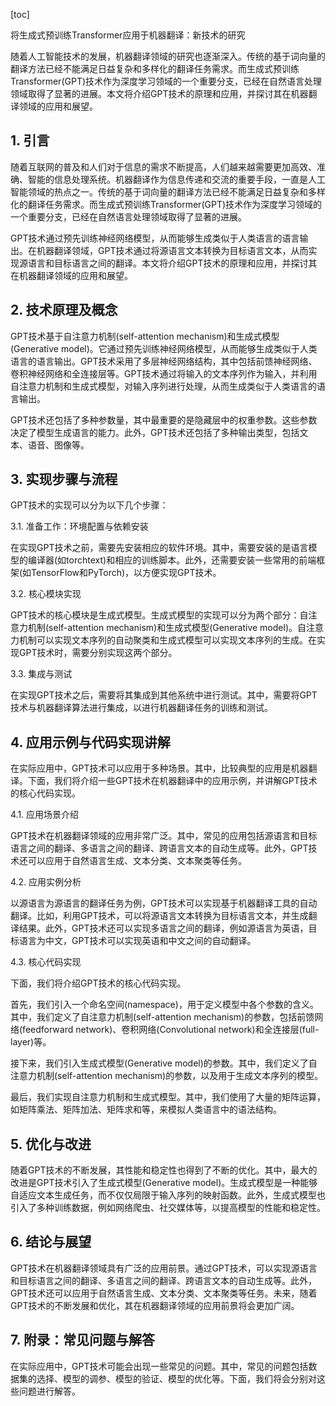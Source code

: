 
[toc]                    
                
                
将生成式预训练Transformer应用于机器翻译：新技术的研究

随着人工智能技术的发展，机器翻译领域的研究也逐渐深入。传统的基于词向量的翻译方法已经不能满足日益复杂和多样化的翻译任务需求。而生成式预训练Transformer(GPT)技术作为深度学习领域的一个重要分支，已经在自然语言处理领域取得了显著的进展。本文将介绍GPT技术的原理和应用，并探讨其在机器翻译领域的应用和展望。

## 1. 引言

随着互联网的普及和人们对于信息的需求不断提高，人们越来越需要更加高效、准确、智能的信息处理系统。机器翻译作为信息传递和交流的重要手段，一直是人工智能领域的热点之一。传统的基于词向量的翻译方法已经不能满足日益复杂和多样化的翻译任务需求。而生成式预训练Transformer(GPT)技术作为深度学习领域的一个重要分支，已经在自然语言处理领域取得了显著的进展。

GPT技术通过预先训练神经网络模型，从而能够生成类似于人类语言的语言输出。在机器翻译领域，GPT技术通过将源语言文本转换为目标语言文本，从而实现源语言和目标语言之间的翻译。本文将介绍GPT技术的原理和应用，并探讨其在机器翻译领域的应用和展望。

## 2. 技术原理及概念

GPT技术基于自注意力机制(self-attention mechanism)和生成式模型(Generative model)。它通过预先训练神经网络模型，从而能够生成类似于人类语言的语言输出。GPT技术采用了多层神经网络结构，其中包括前馈神经网络、卷积神经网络和全连接层等。GPT技术通过将输入的文本序列作为输入，并利用自注意力机制和生成式模型，对输入序列进行处理，从而生成类似于人类语言的语言输出。

GPT技术还包括了多种参数量，其中最重要的是隐藏层中的权重参数。这些参数决定了模型生成语言的能力。此外，GPT技术还包括了多种输出类型，包括文本、语音、图像等。

## 3. 实现步骤与流程

GPT技术的实现可以分为以下几个步骤：

3.1. 准备工作：环境配置与依赖安装

在实现GPT技术之前，需要先安装相应的软件环境。其中，需要安装的是语言模型的编译器(如torchtext)和相应的训练脚本。此外，还需要安装一些常用的前端框架(如TensorFlow和PyTorch)，以方便实现GPT技术。

3.2. 核心模块实现

GPT技术的核心模块是生成式模型。生成式模型的实现可以分为两个部分：自注意力机制(self-attention mechanism)和生成式模型(Generative model)。自注意力机制可以实现文本序列的自动聚类和生成式模型可以实现文本序列的生成。在实现GPT技术时，需要分别实现这两个部分。

3.3. 集成与测试

在实现GPT技术之后，需要将其集成到其他系统中进行测试。其中，需要将GPT技术与机器翻译算法进行集成，以进行机器翻译任务的训练和测试。

## 4. 应用示例与代码实现讲解

在实际应用中，GPT技术可以应用于多种场景。其中，比较典型的应用是机器翻译。下面，我们将介绍一些GPT技术在机器翻译中的应用示例，并讲解GPT技术的核心代码实现。

4.1. 应用场景介绍

GPT技术在机器翻译领域的应用非常广泛。其中，常见的应用包括源语言和目标语言之间的翻译、多语言之间的翻译、跨语言文本的自动生成等。此外，GPT技术还可以应用于自然语言生成、文本分类、文本聚类等任务。

4.2. 应用实例分析

以源语言为源语言的翻译任务为例，GPT技术可以实现基于机器翻译工具的自动翻译。比如，利用GPT技术，可以将源语言文本转换为目标语言文本，并生成翻译结果。此外，GPT技术还可以实现多语言之间的翻译，例如源语言为英语，目标语言为中文，GPT技术可以实现英语和中文之间的自动翻译。

4.3. 核心代码实现

下面，我们将介绍GPT技术的核心代码实现。

首先，我们引入一个命名空间(namespace)，用于定义模型中各个参数的含义。其中，我们定义了自注意力机制(self-attention mechanism)的参数，包括前馈网络(feedforward network)、卷积网络(Convolutional network)和全连接层(full-layer)等。

接下来，我们引入生成式模型(Generative model)的参数。其中，我们定义了自注意力机制(self-attention mechanism)的参数，以及用于生成文本序列的模型。

最后，我们实现自注意力机制和生成式模型。其中，我们使用了大量的矩阵运算，如矩阵乘法、矩阵加法、矩阵求和等，来模拟人类语言中的语法结构。

## 5. 优化与改进

随着GPT技术的不断发展，其性能和稳定性也得到了不断的优化。其中，最大的改进是GPT技术引入了生成式模型(Generative model)。生成式模型是一种能够自适应文本生成任务，而不仅仅局限于输入序列的映射函数。此外，生成式模型也引入了多种训练数据，例如网络爬虫、社交媒体等，以提高模型的性能和稳定性。

## 6. 结论与展望

GPT技术在机器翻译领域具有广泛的应用前景。通过GPT技术，可以实现源语言和目标语言之间的翻译、多语言之间的翻译、跨语言文本的自动生成等。此外，GPT技术还可以应用于自然语言生成、文本分类、文本聚类等任务。未来，随着GPT技术的不断发展和优化，其在机器翻译领域的应用前景将会更加广阔。

## 7. 附录：常见问题与解答

在实际应用中，GPT技术可能会出现一些常见的问题。其中，常见的问题包括数据集的选择、模型的调参、模型的验证、模型的优化等。下面，我们将会分别对这些问题进行解答。

